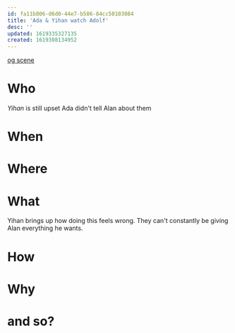 ```yaml
---
id: fa11b806-d6d0-44e7-b586-84cc50103084
title: 'Ada & Yihan watch Adolf'
desc: ''
updated: 1619335327135
created: 1619308134952
---
```

[og scene](https://github.com/9ae/ace/blob/master/chapters/04.md#ada-and-yihan-tails-them)

# Who
*Yihan* is still upset Ada didn't tell Alan about them

# When

# Where

# What
Yihan brings up how doing this feels wrong. They can't constantly be giving Alan everything he wants.


# How

# Why

# and so?
